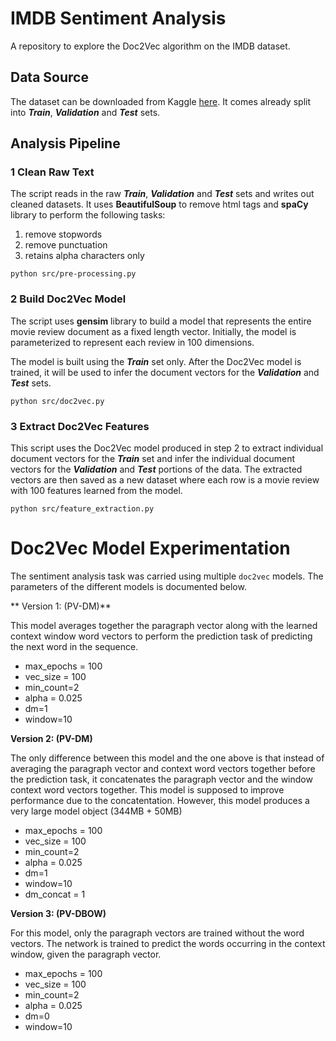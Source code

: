 # IMDB Sentiment Analysis
A repository to explore the Doc2Vec algorithm on the IMDB dataset. 

## Data Source 
The dataset can be downloaded from Kaggle [here](https://www.kaggle.com/columbine/imdb-dataset-sentiment-analysis-in-csv-format).
It comes already split into ***Train***, ***Validation*** and ***Test*** sets.

## Analysis Pipeline 

### 1 Clean Raw Text 
The script reads in the raw ***Train***, ***Validation*** and ***Test*** sets and writes out
cleaned datasets. 
It uses **BeautifulSoup** to remove html tags and **spaCy** library to perform the following
tasks:

1) remove stopwords 
2) remove punctuation
3) retains alpha characters only
```
python src/pre-processing.py
```
### 2 Build Doc2Vec Model
The script uses **gensim** library to build a model that represents the entire 
movie review document as a fixed length vector. Initially, the model is parameterized to 
represent each review in 100 dimensions. 

The model is built using the ***Train*** set only. After the Doc2Vec model is trained, 
it will be used to infer the document vectors for the ***Validation***  and ***Test*** sets. 

```
python src/doc2vec.py
```

### 3 Extract Doc2Vec Features 
This script uses the Doc2Vec model produced in step 2 to extract individual document vectors
for the ***Train*** set and infer the individual 
document vectors for the ***Validation*** and ***Test*** portions of the data. The extracted
vectors are then saved as a new dataset where each row is a movie review with 100 features 
learned from the model.   

```
python src/feature_extraction.py
```

# Doc2Vec Model Experimentation 
The sentiment analysis task was carried using multiple `doc2vec` models. The parameters of the 
different models is documented below. 

** Version 1: (PV-DM)** 

This model averages together the paragraph vector along with the 
learned context window word vectors to perform the prediction task of predicting the 
next word in the sequence. 

- max_epochs = 100
- vec_size = 100
- min_count=2
- alpha = 0.025
- dm=1
- window=10

**Version 2: (PV-DM)**

The only difference between this model and the one above is that instead of 
averaging the paragraph vector and context word vectors together before the prediction
task, it concatenates the paragraph vector and the window context word vectors together. 
This model is supposed to improve performance due to the concatentation. However, this
model produces a very large model object (344MB + 50MB)
- max_epochs = 100
- vec_size = 100
- min_count=2
- alpha = 0.025
- dm=1
- window=10
- dm_concat = 1

**Version 3: (PV-DBOW)**

For this model, only the paragraph vectors are trained without the word vectors. 
The network is trained to predict the words occurring in the context window, given
the paragraph vector. 

- max_epochs = 100
- vec_size = 100
- min_count=2
- alpha = 0.025
- dm=0
- window=10